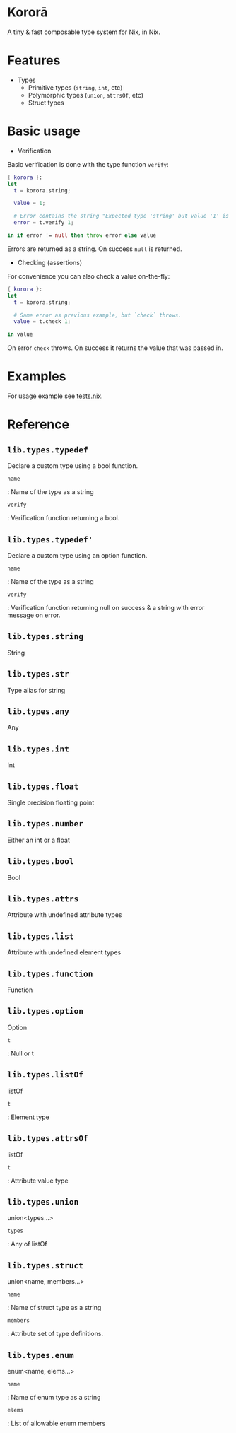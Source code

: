 # Kororā
A tiny & fast composable type system for Nix, in Nix.

# Features

- Types
  - Primitive types (`string`, `int`, etc)
  - Polymorphic types (`union`, `attrsOf`, etc)
  - Struct types

# Basic usage

- Verification

Basic verification is done with the type function `verify`:
``` nix
{ korora }:
let
  t = korora.string;

  value = 1;

  # Error contains the string "Expected type 'string' but value '1' is of type 'int'"
  error = t.verify 1;

in if error != null then throw error else value
```
Errors are returned as a string.
On success `null` is returned.

- Checking (assertions)

For convenience you can also check a value on-the-fly:
``` nix
{ korora }:
let
  t = korora.string;

  # Same error as previous example, but `check` throws.
  value = t.check 1;

in value
```

On error `check` throws. On success it returns the value that was passed in.

# Examples
For usage example see [tests.nix](./tests.nix).

# Reference

## `lib.types.typedef`

Declare a custom type using a bool function.

`name`

: Name of the type as a string


`verify`

: Verification function returning a bool.


## `lib.types.typedef'`

Declare a custom type using an option<str> function.

`name`

: Name of the type as a string


`verify`

: Verification function returning null on success & a string with error message on error.


## `lib.types.string`

String

## `lib.types.str`

Type alias for string

## `lib.types.any`

Any

## `lib.types.int`

Int

## `lib.types.float`

Single precision floating point

## `lib.types.number`

Either an int or a float

## `lib.types.bool`

Bool

## `lib.types.attrs`

Attribute with undefined attribute types

## `lib.types.list`

Attribute with undefined element types

## `lib.types.function`

Function

## `lib.types.option`

Option<t>

`t`

: Null or t


## `lib.types.listOf`

listOf<t>

`t`

: Element type


## `lib.types.attrsOf`

listOf<t>

`t`

: Attribute value type


## `lib.types.union`

union<types...>

`types`

: Any of listOf<t>


## `lib.types.struct`

union<name, members...>

`name`

: Name of struct type as a string


`members`

: Attribute set of type definitions.


## `lib.types.enum`

enum<name, elems...>

`name`

: Name of enum type as a string


`elems`

: List of allowable enum members


